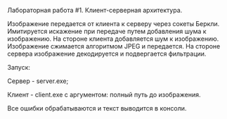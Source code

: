 Лабораторная работа #1. Клиент-серверная архитектура.

Изображение передается от клиента к серверу через сокеты Беркли. 
Имитируется искажение при передаче путем добавления шума к изображению.
На стороне клиента добавляется шум к изображению. Изображение сжимается алгоритмом JPEG и передается.
На стороне сервера изображение декодируется и подвергается фильтрации.

Запуск:

  Сервер - server.exe;

  Клиент - client.exe с аргументом: полный путь до изображения.
 
Все ошибки обрабатываются и текст выводится в консоли.
